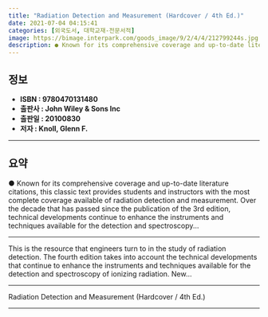 ```yaml
---
title: "Radiation Detection and Measurement (Hardcover / 4th Ed.)"
date: 2021-07-04 04:15:41
categories: [외국도서, 대학교재-전문서적]
image: https://bimage.interpark.com/goods_image/9/2/4/4/212799244s.jpg
description: ● Known for its comprehensive coverage and up-to-date literature citations, this classic text provides students and instructors with the most complete coverage
---
```


## **정보**

- **ISBN : 9780470131480**
- **출판사 : John Wiley & Sons Inc**
- **출판일 : 20100830**
- **저자 : Knoll, Glenn F.**

------



## **요약**

●  Known for its comprehensive coverage and up-to-date literature citations, this classic text provides students and instructors with the most complete coverage available of radiation detection and measurement. Over the decade that has passed since the publication of the 3rd edition, technical developments continue to enhance the instruments and techniques available for the detection and spectroscopy...

------

This is the resource that engineers turn to in the study of radiation detection. The fourth edition takes into account the technical developments that continue to enhance the instruments and techniques available for the detection and spectroscopy of ionizing radiation. New... 

------


Radiation Detection and Measurement (Hardcover / 4th Ed.) 

------


